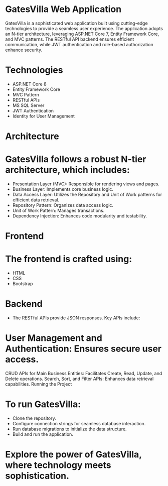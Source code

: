 # GatesVilla Web Application
GatesVilla is a sophisticated web application built using cutting-edge technologies to provide a seamless user experience. The application adopts an N-tier architecture, leveraging ASP.NET Core 7, Entity Framework Core, and MVC patterns. The RESTful API backend ensures efficient communication, while JWT authentication and role-based authorization enhance security.

# Technologies
* ASP.NET Core 8
* Entity Framework Core
* MVC Pattern
* RESTful APIs
* MS SQL Server
* JWT Authentication
* Identity for User Management

# Architecture
# GatesVilla follows a robust N-tier architecture, which includes:

* Presentation Layer (MVC): Responsible for rendering views and pages.
* Business Layer: Implements core business logic.
* Data Access Layer: Utilizes the Repository and Unit of Work patterns for efficient data retrieval.
* Repository Pattern: Organizes data access logic.
* Unit of Work Pattern: Manages transactions.
* Dependency Injection: Enhances code modularity and testability.

# Frontend
# The frontend is crafted using:
* HTML
* CSS
* Bootstrap

# Backend
* The RESTful APIs provide JSON responses. Key APIs include:

# User Management and Authentication: Ensures secure user access.
CRUD APIs for Main Business Entities: Facilitates Create, Read, Update, and Delete operations.
Search, Sort, and Filter APIs: Enhances data retrieval capabilities.
Running the Project

# To run GatesVilla:
* Clone the repository.
* Configure connection strings for seamless database interaction.
* Run database migrations to initialize the data structure.
* Build and run the application.

# Explore the power of GatesVilla, where technology meets sophistication.
